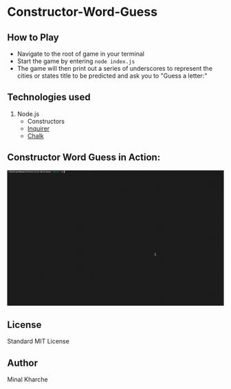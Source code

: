 # Constructor-Word-Guess

## How to Play
* Navigate to the root of game in your terminal
* Start the game by entering `node index.js`
* The game will then print out a series of underscores to represent the cities or states title to be predicted and ask you to "Guess a letter:" 

## Technologies used
1. Node.js
    * Constructors
    * [Inquirer](https://www.npmjs.com/package/inquirer)
    * [Chalk](https://www.npmjs.com/package/chalk)

## Constructor Word Guess in Action:

![demo gif](game.gif "Demo GIF")

## License
Standard MIT License

## Author
Minal Kharche